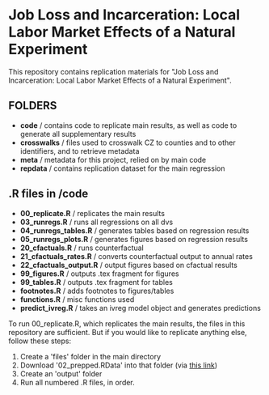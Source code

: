 # Job Loss and Incarceration: Local Labor Market Effects of a Natural Experiment

This repository contains replication materials for "Job Loss and Incarceration: Local Labor Market Effects of a Natural Experiment". 

## FOLDERS

+ **code** / contains code to replicate main results, as well as code to generate all supplementary results
+ **crosswalks** / files used to crosswalk CZ to counties and to other identifiers, and to retrieve metadata
+ **meta** / metadata for this project, relied on by main code
+ **repdata** / contains replication dataset for the main regression 

## .R files in /code

+ **00_replicate.R** / replicates the main results
+ **03_runregs.R** / runs all regressions on all dvs
+ **04_runregs_tables.R** / generates tables based on regression results
+ **05_runregs_plots.R** / generates figures based on regression results
+ **20_cfactuals.R** / runs counterfactual
+ **21_cfactuals_rates.R** / converts counterfactual output to annual rates
+ **22_cfactuals_output.R** / output figures based on cfactual results
+ **99_figures.R** / outputs .tex fragment for figures
+ **99_tables.R** / outputs .tex fragment for tables
+ **footnotes.R** / adds footnotes to figures/tables
+ **functions.R** / misc functions used
+ **predict_ivreg.R** / takes an ivreg model object and generates predictions

To run 00_replicate.R, which replicates the main results, the files in this repository are sufficient. But if you would like to replicate anything else, follow these steps: 

1. Create a 'files' folder in the main directory
2. Download '02_prepped.RData' into that folder (via [this link](https://www.dropbox.com/s/gpjx11jb2eyg7wz/02_prepped.RData?dl=0))
3. Create an 'output' folder
4. Run all numbered .R files, in order. 

